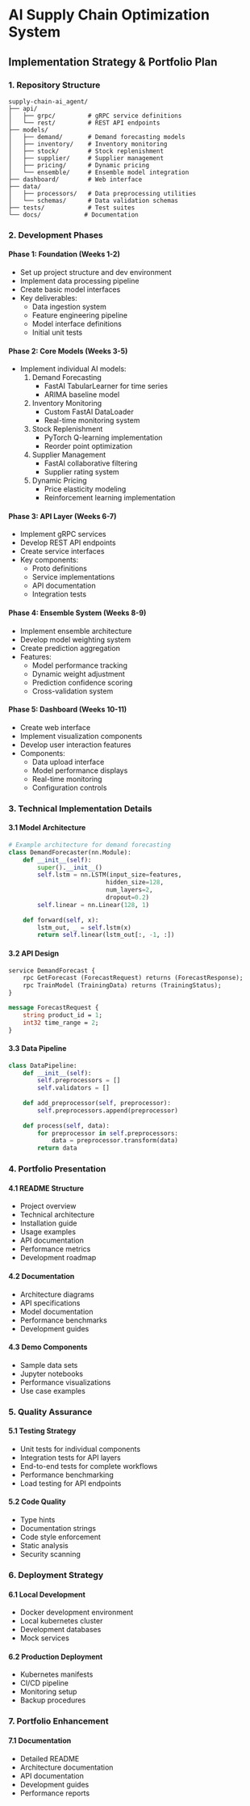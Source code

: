 # AI Supply Chain Optimization System
## Implementation Strategy & Portfolio Plan

### 1. Repository Structure
```
supply-chain-ai_agent/
├── api/
│   ├── grpc/         # gRPC service definitions
│   └── rest/         # REST API endpoints
├── models/
│   ├── demand/       # Demand forecasting models
│   ├── inventory/    # Inventory monitoring
│   ├── stock/        # Stock replenishment
│   ├── supplier/     # Supplier management
│   ├── pricing/      # Dynamic pricing
│   └── ensemble/     # Ensemble model integration
├── dashboard/        # Web interface
├── data/
│   ├── processors/   # Data preprocessing utilities
│   └── schemas/      # Data validation schemas
├── tests/            # Test suites
└── docs/            # Documentation
```

### 2. Development Phases

#### Phase 1: Foundation (Weeks 1-2)
- Set up project structure and dev environment
- Implement data processing pipeline
- Create basic model interfaces
- Key deliverables:
  - Data ingestion system
  - Feature engineering pipeline
  - Model interface definitions
  - Initial unit tests

#### Phase 2: Core Models (Weeks 3-5)
- Implement individual AI models:
  1. Demand Forecasting
     - FastAI TabularLearner for time series
     - ARIMA baseline model
  2. Inventory Monitoring
     - Custom FastAI DataLoader
     - Real-time monitoring system
  3. Stock Replenishment
     - PyTorch Q-learning implementation
     - Reorder point optimization
  4. Supplier Management
     - FastAI collaborative filtering
     - Supplier rating system
  5. Dynamic Pricing
     - Price elasticity modeling
     - Reinforcement learning implementation

#### Phase 3: API Layer (Weeks 6-7)
- Implement gRPC services
- Develop REST API endpoints
- Create service interfaces
- Key components:
  - Proto definitions
  - Service implementations
  - API documentation
  - Integration tests

#### Phase 4: Ensemble System (Weeks 8-9)
- Implement ensemble architecture
- Develop model weighting system
- Create prediction aggregation
- Features:
  - Model performance tracking
  - Dynamic weight adjustment
  - Prediction confidence scoring
  - Cross-validation system

#### Phase 5: Dashboard (Weeks 10-11)
- Create web interface
- Implement visualization components
- Develop user interaction features
- Components:
  - Data upload interface
  - Model performance displays
  - Real-time monitoring
  - Configuration controls

### 3. Technical Implementation Details

#### 3.1 Model Architecture
```python
# Example architecture for demand forecasting
class DemandForecaster(nn.Module):
    def __init__(self):
        super().__init__()
        self.lstm = nn.LSTM(input_size=features,
                           hidden_size=128,
                           num_layers=2,
                           dropout=0.2)
        self.linear = nn.Linear(128, 1)
        
    def forward(self, x):
        lstm_out, _ = self.lstm(x)
        return self.linear(lstm_out[:, -1, :])
```

#### 3.2 API Design
```protobuf
service DemandForecast {
    rpc GetForecast (ForecastRequest) returns (ForecastResponse);
    rpc TrainModel (TrainingData) returns (TrainingStatus);
}

message ForecastRequest {
    string product_id = 1;
    int32 time_range = 2;
}
```

#### 3.3 Data Pipeline
```python
class DataPipeline:
    def __init__(self):
        self.preprocessors = []
        self.validators = []
    
    def add_preprocessor(self, preprocessor):
        self.preprocessors.append(preprocessor)
    
    def process(self, data):
        for preprocessor in self.preprocessors:
            data = preprocessor.transform(data)
        return data
```

### 4. Portfolio Presentation

#### 4.1 README Structure
- Project overview
- Technical architecture
- Installation guide
- Usage examples
- API documentation
- Performance metrics
- Development roadmap

#### 4.2 Documentation
- Architecture diagrams
- API specifications
- Model documentation
- Performance benchmarks
- Development guides

#### 4.3 Demo Components
- Sample data sets
- Jupyter notebooks
- Performance visualizations
- Use case examples

### 5. Quality Assurance

#### 5.1 Testing Strategy
- Unit tests for individual components
- Integration tests for API layers
- End-to-end tests for complete workflows
- Performance benchmarking
- Load testing for API endpoints

#### 5.2 Code Quality
- Type hints
- Documentation strings
- Code style enforcement
- Static analysis
- Security scanning

### 6. Deployment Strategy

#### 6.1 Local Development
- Docker development environment
- Local kubernetes cluster
- Development databases
- Mock services

#### 6.2 Production Deployment
- Kubernetes manifests
- CI/CD pipeline
- Monitoring setup
- Backup procedures

### 7. Portfolio Enhancement

#### 7.1 Documentation
- Detailed README
- Architecture documentation
- API documentation
- Development guides
- Performance reports
